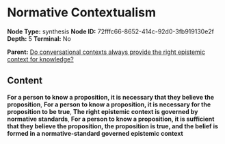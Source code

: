 # Normative Contextualism

**Node Type:** synthesis
**Node ID:** 72fffc66-8652-414c-92d0-3fb919130e2f
**Depth:** 5
**Terminal:** No

**Parent:** [Do conversational contexts always provide the right epistemic context for knowledge?](do-conversational-contexts-always-provide-the-right-epistemic-context-for-knowledge-antithesis-8ab4afa7-e446-44a1-ac53-57ad5856b7f1.md)

## Content

**For a person to know a proposition, it is necessary that they believe the proposition**, **For a person to know a proposition, it is necessary for the proposition to be true**, **The right epistemic context is governed by normative standards**, **For a person to know a proposition, it is sufficient that they believe the proposition, the proposition is true, and the belief is formed in a normative-standard governed epistemic context**
